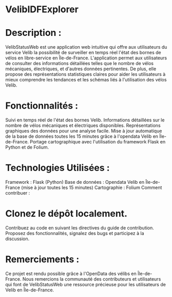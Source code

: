 # VelibIDFExplorer
# Description :  
VelibStatusWeb est une application web intuitive qui offre aux utilisateurs du service Velib la possibilité de surveiller en temps réel l'état des bornes de vélos en libre-service en Île-de-France. L'application permet aux utilisateurs de consulter des informations détaillées telles que le nombre de vélos mécaniques, électriques, et d'autres données pertinentes. De plus, elle propose des représentations statistiques claires pour aider les utilisateurs à mieux comprendre les tendances et les schémas liés à l'utilisation des vélos Velib.  

# Fonctionnalités :  
Suivi en temps réel de l'état des bornes Velib. 
Informations détaillées sur le nombre de vélos mécaniques et électriques disponibles. 
Représentations graphiques des données pour une analyse facile. 
Mise à jour automatique de la base de données toutes les 15 minutes grâce à l'opendata Velib en Île-de-France. 
Portage cartographique avec l'utilisation du framework Flask en Python et de Folium. 

# Technologies Utilisées :  
Framework : Flask (Python) 
Base de données : Opendata Velib en Île-de-France (mise à jour toutes les 15 minutes) 
Cartographie : Folium Comment contribuer :  

# Clonez le dépôt localement. 
Contribuez au code en suivant les directives du guide de contribution. 
Proposez des fonctionnalités, signalez des bugs et participez à la discussion. 

# Remerciements :  
Ce projet est rendu possible grâce à l'OpenData des vélibs en Île-de-France. Nous remercions la communauté des contributeurs et utilisateurs qui font de VelibStatusWeb une ressource précieuse pour les utilisateurs de Velib en Île-de-France.
